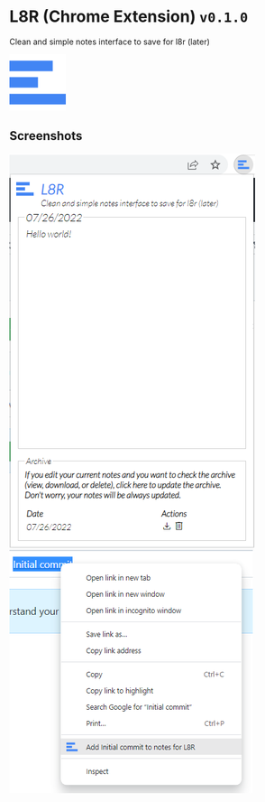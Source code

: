 # L8R (Chrome Extension) `v0.1.0`

Clean and simple notes interface to save for l8r (later)

<img src="https://raw.githubusercontent.com/JavRedstone/L8R/main/src/assets/icons/l8r_icon.svg"  alt="Logo" width="100" height="100">

## Screenshots

<img src="https://github.com/JavRedstone/L8R/blob/main/src/assets/screenshots/l8r-screenshot-1.png" alt="Screenshot_1">

<img src="https://github.com/JavRedstone/L8R/blob/main/src/assets/screenshots/l8r-screenshot-2.png" alt="Screenshot_2">
